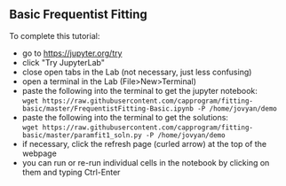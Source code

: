 ## Basic Frequentist Fitting

To complete this tutorial:

 * go to https://jupyter.org/try
 * click "Try JupyterLab"
 * close open tabs in the Lab (not necessary, just less confusing)
 * open a terminal in the Lab (File>New>Terminal)
 * paste the following into the terminal to get the jupyter notebook:<br/>
  `wget https://raw.githubusercontent.com/capprogram/fitting-basic/master/FrequentistFitting-Basic.ipynb -P /home/jovyan/demo`
 * paste the following into the terminal to get the solutions:<br/>
  `wget https://raw.githubusercontent.com/capprogram/fitting-basic/master/paramfit1_soln.py -P /home/jovyan/demo`
 * if necessary, click the refresh page (curled arrow) at the top of the webpage
 * you can run or re-run individual cells in the notebook by clicking on them and typing Ctrl-Enter
